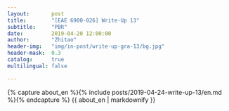 ```yaml
---
layout:       post
title:        "[EAE 6900-026] Write-Up 13"
subtitle:     "PBR"
date:         2019-04-20 12:00:00
author:       "Zhitao"
header-img:   "img/in-post/write-up-gra-13/bg.jpg"
header-mask:  0.3
catalog:      true
multilingual: false

---
```


<!-- Chinese Version -->
<!-- <div class="zh post-container">
    {% capture about_zh %}{% include posts/2018-08-29-write-up-01/zh.md %}{% endcapture %}
    {{ about_zh | markdownify }}
</div> -->

<!-- English Version -->
<div class="en post-container">
    {% capture about_en %}{% include posts/2019-04-24-write-up-13/en.md %}{% endcapture %}
    {{ about_en | markdownify }}
</div>
